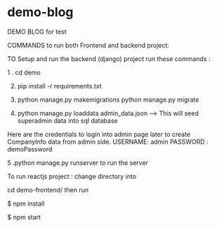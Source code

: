# demo-blog
DEMO BLOG for test


COMMANDS to run both Frontend and backend project:


TO Setup and run the backend (django) project 
run these commands :

1 . cd demo


2. pip install -r requirements.txt


3. python manage.py makemigrations
python manage.py migrate


4. python manage.py loaddata admin_data.json
—-> This will seed superadmin data into sql database 

Here are the credentials to login into admin page later to create CompanyInfo data from admin side.
    USERNAME: admin
    PASSWORD : demoPassword

5 .python manage.py runserver 
to run the server

To run reactjs project :
change directory into 

cd demo-frontend/
then run

$ npm install 

$ npm start




